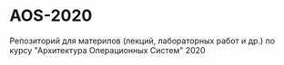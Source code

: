 # AOS-2020
Репозиторий для материлов (лекций, лабораторных работ и др.) по курсу "Архитектура Операционных Систем" 2020

